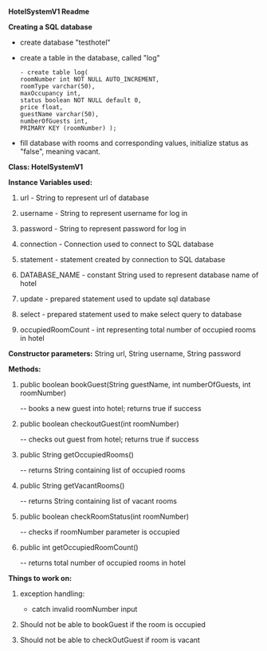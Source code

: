 **HotelSystemV1 Readme**

**Creating a SQL database**
  
  - create database "testhotel"
  
  - create a table in the database, called "log"
  
		- create table log(
		roomNumber int NOT NULL AUTO_INCREMENT,
		roomType varchar(50),
		maxOccupancy int,
		status boolean NOT NULL default 0,
		price float,
		guestName varchar(50),
		numberOfGuests int,
		PRIMARY KEY (roomNumber) );
			
  - fill database with rooms and corresponding values, initialize status as "false", meaning vacant. 
	

**Class: HotelSystemV1**

**Instance Variables used:**

1. url - String to represent url of database

2. username - String to represent username for log in

3. password - String to represent password for log in

4. connection - Connection used to connect to SQL database

5. statement - statement created by connection to SQL database

6. DATABASE_NAME - constant String used to represent database name of hotel

7. update - prepared statement used to update sql database 

8. select - prepared statement used to make select query to database

9. occupiedRoomCount - int representing total number of occupied rooms in hotel

**Constructor parameters:** String url, String username, String password

**Methods:**

1. public boolean bookGuest(String guestName, int numberOfGuests, int roomNumber) 
	
	-- books a new guest into hotel; returns true if success

2. public boolean checkoutGuest(int roomNumber) 
	
	-- checks out guest from hotel; returns true if success

3. public String getOccupiedRooms()
	
	-- returns String containing list of occupied rooms

4. public String getVacantRooms() 
	
	-- returns String containing list of vacant rooms

5. public boolean checkRoomStatus(int roomNumber) 
	
	-- checks if roomNumber parameter is occupied 
	
6. public int getOccupiedRoomCount()
	
	-- returns total number of occupied rooms in hotel
	
	
**Things to work on:**
1. exception handling:
	- catch invalid roomNumber input
	
2. Should not be able to bookGuest if the room is occupied
3. Should not be able to checkOutGuest if room is vacant


